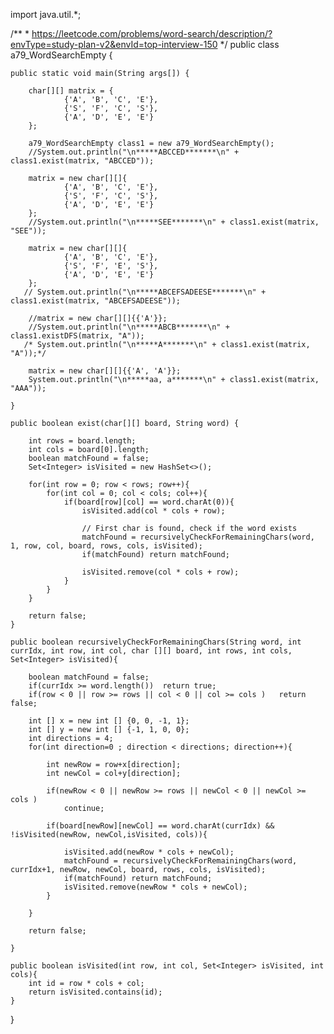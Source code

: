 import java.util.\*;

/\*\* \*
https://leetcode.com/problems/word-search/description/?envType=study-plan-v2&envId=top-interview-150
\*/ public class a79_WordSearchEmpty {

    public static void main(String args[]) {

        char[][] matrix = {
                {'A', 'B', 'C', 'E'},
                {'S', 'F', 'C', 'S'},
                {'A', 'D', 'E', 'E'}
        };

        a79_WordSearchEmpty class1 = new a79_WordSearchEmpty();
        //System.out.println("\n*****ABCCED*******\n" + class1.exist(matrix, "ABCCED"));

        matrix = new char[][]{
                {'A', 'B', 'C', 'E'},
                {'S', 'F', 'C', 'S'},
                {'A', 'D', 'E', 'E'}
        };
        //System.out.println("\n*****SEE*******\n" + class1.exist(matrix, "SEE"));

        matrix = new char[][]{
                {'A', 'B', 'C', 'E'},
                {'S', 'F', 'E', 'S'},
                {'A', 'D', 'E', 'E'}
        };
       // System.out.println("\n*****ABCEFSADEESE*******\n" + class1.exist(matrix, "ABCEFSADEESE"));

        //matrix = new char[][]{{'A'}};
        //System.out.println("\n*****ABCB*******\n" + class1.existDFS(matrix, "A"));
       /* System.out.println("\n*****A*******\n" + class1.exist(matrix, "A"));*/

        matrix = new char[][]{{'A', 'A'}};
        System.out.println("\n*****aa, a*******\n" + class1.exist(matrix, "AAA"));

    }

    public boolean exist(char[][] board, String word) {

        int rows = board.length;
        int cols = board[0].length;
        boolean matchFound = false;
        Set<Integer> isVisited = new HashSet<>();

        for(int row = 0; row < rows; row++){
            for(int col = 0; col < cols; col++){
                if(board[row][col] == word.charAt(0)){
                    isVisited.add(col * cols + row);

                    // First char is found, check if the word exists
                    matchFound = recursivelyCheckForRemainingChars(word, 1, row, col, board, rows, cols, isVisited);
                    if(matchFound) return matchFound;

                    isVisited.remove(col * cols + row);
                }
            }
        }

        return false;
    }

    public boolean recursivelyCheckForRemainingChars(String word, int currIdx, int row, int col, char [][] board, int rows, int cols, Set<Integer> isVisited){

        boolean matchFound = false;
        if(currIdx >= word.length())  return true;
        if(row < 0 || row >= rows || col < 0 || col >= cols )   return false;

        int [] x = new int [] {0, 0, -1, 1};
        int [] y = new int [] {-1, 1, 0, 0};
        int directions = 4;
        for(int direction=0 ; direction < directions; direction++){

            int newRow = row+x[direction];
            int newCol = col+y[direction];

            if(newRow < 0 || newRow >= rows || newCol < 0 || newCol >= cols )
                continue;

            if(board[newRow][newCol] == word.charAt(currIdx) && !isVisited(newRow, newCol,isVisited, cols)){

                isVisited.add(newRow * cols + newCol);
                matchFound = recursivelyCheckForRemainingChars(word, currIdx+1, newRow, newCol, board, rows, cols, isVisited);
                if(matchFound) return matchFound;
                isVisited.remove(newRow * cols + newCol);
            }

        }

        return false;

    }

    public boolean isVisited(int row, int col, Set<Integer> isVisited, int cols){
        int id = row * cols + col;
        return isVisited.contains(id);
    }

}
